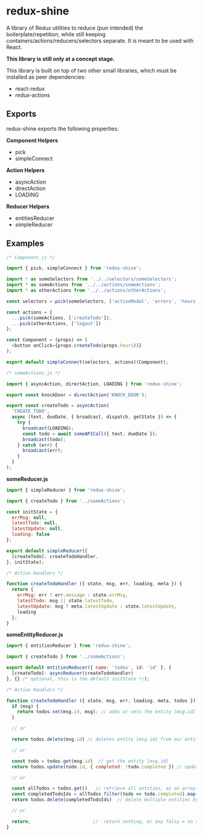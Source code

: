 # redux-shine

A library of Redux utilities to reduce (pun intended) the boilerplate/repetition, while still keeping containers/actions/reducers/selectors separate. It is meant to be used with React.

**This library is still only at a concept stage.**

This library is built on top of two other small libraries, which must be installed as peer dependencies:

- react-redux
- redux-actions

## Exports

redux-shine exports the following properties:

**Component Helpers**
- pick
- simpleConnect

**Action Helpers**
- asyncAction
- directAction
- LOADING

**Reducer Helpers**
- entitiesReducer
- simpleReducer


## Examples

```js
/* Component.js */

import { pick, simpleConnect } from 'redux-shine';

import * as someSelectors from '../../selectors/someSelectors';
import * as someActions from '../../actions/someActions';
import * as otherActions from '../../actions/otherActions';

const selectors = pick(someSelectors, ['activeModal', 'errors', 'hours', 'progress']);

const actions = {
  ...pick(someActions, ['createTodo']),
  ...pick(otherActions, ['logout'])
};

const Component = (props) => (
  <button onClick={props.createTodo(props.hours))}
);

export default simpleConnect(selectors, actions)(Component);
```


```js
/* someActions.js */

import { asyncAction, directAction, LOADING } from 'redux-shine';

export const knockDoor = directAction('KNOCK_DOOR');

export const createTodo = asyncAction(
  'CREATE_TODO',
  async (text, dueDate, { broadcast, dispatch, getState }) => {
    try {
      broadcast(LOADING);
      const todo = await someAPICall({ text, dueDate });
      broadcast(todo);
    } catch (err) {
      broadcast(err);
    }
  }
);
```

**someReducer.js**
```js
import { simpleReducer } from 'redux-shine';

import { createTodo } from '../someActions';

const initState = {
  errMsg: null,
  latestTodo: null,
  latestUpdate: null,
  loading: false
};

export default simpleReducer({
  [createTodo]: createTodoHandler,
}, initState);

/* Action Handlers */

function createTodoHandler ({ state, msg, err, loading, meta }) {
  return {
    errMsg: err ? err.message : state.errMsg,
    latestTodo: msg || state.latestTodo,
    latestUpdate: msg ? meta.latestUpdate : state.latestUpdate,
    loading
  };
}
```

**someEntityReducer.js**
```js
import { entitiesReducer } from 'redux-shine';

import { createTodo } from '../someActions';

export default entitiesReducer({ name: 'todos', id: 'id' }, {
  [createTodo]: asyncReducer(createTodoHandler)
}, {} /* optional, this is the default initState */);

/* Action Handlers */

function createTodoHandler ({ state, msg, err, loading, meta, todos }) {
  if (msg) {
    return todos.set(msg.id, msg); // adds or sets the entity [msg.id] in our entity store
  }

  // or

  return todos.delete(msg.id) // deletes entity [msg.id] from our entity store

  // or

  const todo = todos.get(msg.id)  // get the entity [msg.id]
  return todos.update(todo.id, { completed: !todo.completed }) // update an entity partially

  // or

  const allTodos = todos.get()   // retrieve all entities, as an array
  const completedTodoIds = allTodos.filter(todo => todo.completed).map(todo => todo.id)
  return todos.delete(completedTodoIds)  // delete multiple entities by providing an arra of ids

  // or

  return;                       //  return nothing, or any falsy = no state change
}
```
